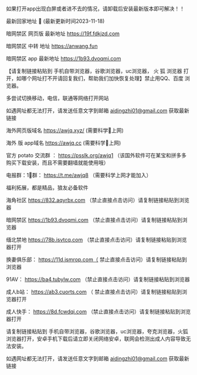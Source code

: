 如果打开app出现白屏或者进不去的情况，请卸载后安装最新版本即可解决！！

最新回家地址 👋 (最新更新时间2023-11-18)

暗网禁区 网页版 最新地址   https://19f.fdkjzd.com

暗网禁区 中转 地址   https://anwang.fun

暗网禁区 app 最新地址    https://1b93.dvoqmi.com

【请复制链接粘贴到 手机自带浏览器，谷歌浏览器，uc浏览器， 火 狐 浏览器 打开，如哪个网址打不开请回复我们，帮助我们加快恢复处理】禁止用QQ、百度 浏览器。

多尝试切换移动，电信，联通等网络打开网站

如遇网址都无法打开，请发送任意文字到邮箱  aidingzhi01@gmail.com 获取最新链接

海外网页版域名  https://awjq.xyz/ (需要科学🔬上网)

海外 版 app域名  https://awjq.cc (需要科学🔬上网)

官方 potato 交流群 ：  https://psslk.org/awjq1 （该国外软件可在某宝和拼多多购买下载安装，而且不需要翻墙就能使用哦）

电报群：1⃣️群：  https://t.me/awjq8  （需要科学上网才能加入）

福利拓展，都是精品，狼友必备软件

 海角社区   https://832.aqyrbx.com （禁止直接点击访问）请复制链接粘贴到浏览器

暗网禁区   https://1b93.dvoqmi.com  （禁止直接点击访问）请复制链接粘贴到浏览器

缅北禁地   https://78b.isvtcq.com （禁止直接点击访问）请复制链接粘贴到浏览器打开

换妻俱乐部：  https://11d.jsmrop.com（ 禁止直接点击访问）请复制链接粘贴到浏览器

91AV：  https://ba4.tubylw.com （禁止直接点击访问）请复制链接粘贴到浏览器

成人b站：  https://ab3.cuorts.com （ 禁止直接点击访问）请复制链接粘贴到浏览器打开

成人快手：   https://8d.fcwdqi.com （禁止直接点击访问）请复制链接粘贴到浏览器打开

请复制链接粘贴到 手机自带浏览器，谷歌浏览器，uc浏览器，夸克浏览器，火狐浏览器打开，安卓手机下载后请立即关闭网络安卓，联网会检测出成人内容导致无法安装。

如遇网址都无法打开，请发送任意文字到邮箱  aidingzhi01@gmail.com 获取最新链接
